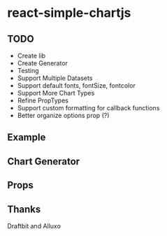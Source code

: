 # react-simple-chartjs

## TODO

- Create lib
- Create Generator
- Testing
- Support Multiple Datasets
- Support default fonts, fontSize, fontcolor
- Support More Chart Types
- Refine PropTypes
- Support custom formatting for callback functions
- Better organize options prop (?)

## Example

## Chart Generator

## Props

## Thanks

Draftbit and Alluxo
